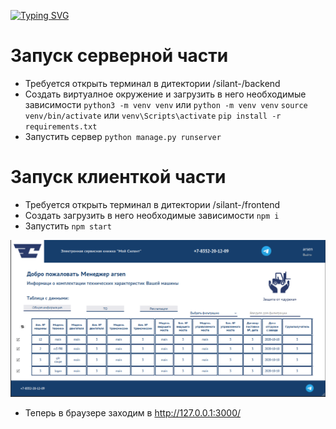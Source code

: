 [![Typing SVG](https://readme-typing-svg.herokuapp.com?color=%2336BCF7&lines=Silant)](https://git.io/typing-svg)

# Запуск серверной части

* Требуется открыть терминал в дитектории /silant-/backend 
* Создать виртуалное окружение и загрузить в него необходимые зависимости 
    ``` python3 -m venv venv ``` или ``` python -m venv venv ```
    ``` source venv/bin/activate ``` или ``` venv\Scripts\activate ```
    ``` pip install -r requirements.txt ```
* Запустить сервер 
    ``` python manage.py runserver ```

# Запуск клиенткой части

* Требуется открыть терминал в дитектории /silant-/frontend 
* Создать загрузить в него необходимые зависимости 
    ``` npm i ```
* Запустить 
    ``` npm start ```

![Главная](image.png)

* Теперь в браузере заходим в http://127.0.0.1:3000/
